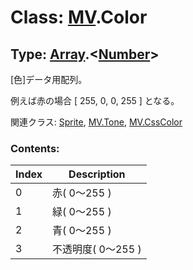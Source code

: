 # Class: [MV](MV.md).Color

## Type: [Array](Array.md).&lt;[Number](Number.md)&gt;

[色]データ用配列。

例えば赤の場合 [ 255, 0, 0, 255 ] となる。

関連クラス: [Sprite](Sprite.md), [MV.Tone](MV.Tone.md), [MV.CssColor](MV.CssColor.md)

### Contents:

| Index | Description        |
| ----- | ------------------ |
| 0     | 赤( 0〜255 )       |
| 1     | 緑( 0〜255 )       |
| 2     | 青( 0〜255 )       |
| 3     | 不透明度( 0〜255 ) |
